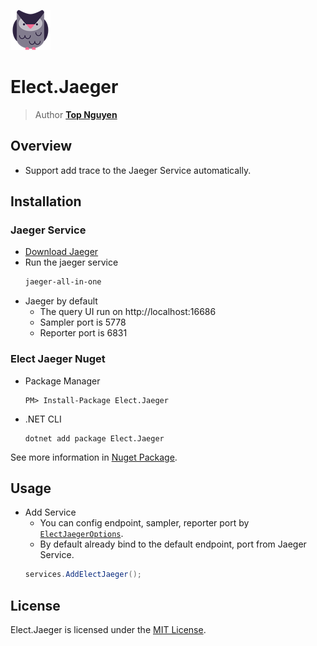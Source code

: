 ﻿![Logo](../../../Logo.png)
# Elect.Jaeger
> Author [**Top Nguyen**](http://topnguyen.com)

## Overview
 - Support add trace to the Jaeger Service automatically.

## Installation

### Jaeger Service
 - [Download Jaeger](https://www.jaegertracing.io/download/)
 - Run the jaeger service
    ```cmd
    jaeger-all-in-one
    ```
 - Jaeger by default
    + The query UI run on http://localhost:16686
    + Sampler port is 5778
    + Reporter port is 6831

### Elect Jaeger Nuget
 - Package Manager
    ```
    PM> Install-Package Elect.Jaeger
    ```

 - .NET CLI
    ```
    dotnet add package Elect.Jaeger
    ```

See more information in [Nuget Package](https://www.nuget.org/packages/Elect.Jaeger/).

## Usage
 - Add Service
    + You can config endpoint, sampler, reporter port by [`ElectJaegerOptions`](Models/ElectJaegerOptions.cs).
    + By default already bind to the default endpoint, port from Jaeger Service.
    ```c#
    services.AddElectJaeger();
    ```
    
## License
Elect.Jaeger is licensed under the [MIT License](../../../LICENSE).